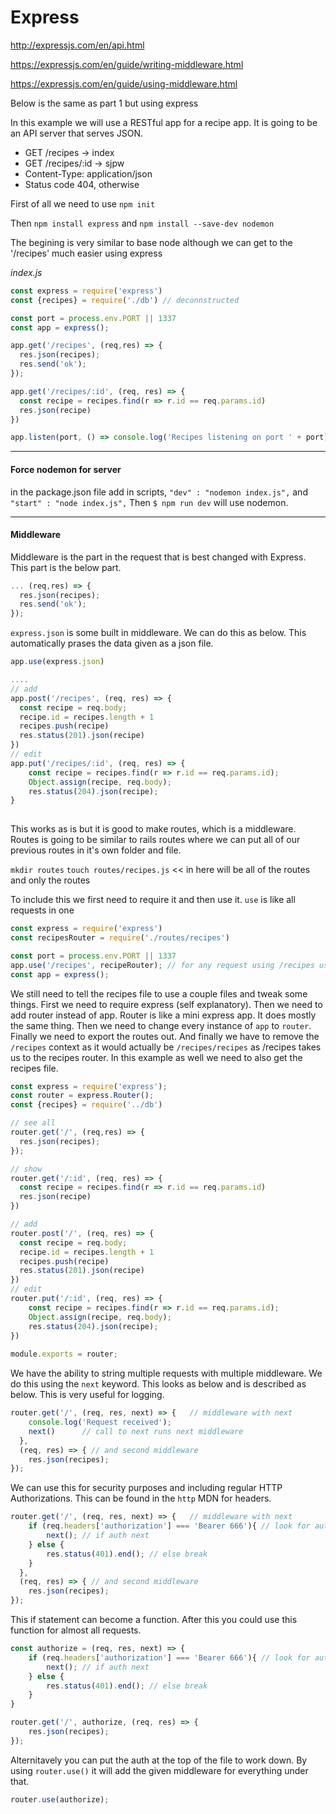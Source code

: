 # Express

http://expressjs.com/en/api.html

https://expressjs.com/en/guide/writing-middleware.html

https://expressjs.com/en/guide/using-middleware.html

Below is the same as part 1 but using express

In this example we will use a RESTful app for a recipe app. It is going to be an API server that serves JSON.

* GET /recipes -> index
* GET /recipes/:id -> sjpw
* Content-Type: application/json
* Status code 404, otherwise

First of all we need to use `npm init`

Then `npm install express` and `npm install --save-dev nodemon`

The begining is very similar to base node although we can get to the '/recipes' much easier using express

*index.js*

```js
const express = require('express')
const {recipes} = require('./db') // deconnstructed

const port = process.env.PORT || 1337
const app = express();

app.get('/recipes', (req,res) => {
  res.json(recipes);
  res.send('ok');
});

app.get('/recipes/:id', (req, res) => {
  const recipe = recipes.find(r => r.id == req.params.id)
  res.json(recipe)
})

app.listen(port, () => console.log('Recipes listening on port ' + port));
```

---

#### Force nodemon for server

in the package.json file add in scripts, `"dev" : "nodemon index.js",` and `"start" : "node index.js",` Then `$ npm run dev` will use nodemon.

---

#### Middleware

Middleware is the part in the request that is best changed with Express. This part is the below part.

```js
... (req,res) => {
  res.json(recipes);
  res.send('ok');
});
```

`express.json` is some built in middleware. We can do this as below. This automatically prases the data given as a json file.

```js
app.use(express.json)

....
// add
app.post('/recipes', (req, res) => {
  const recipe = req.body;
  recipe.id = recipes.length + 1
  recipes.push(recipe)
  res.status(201).json(recipe)
})
// edit
app.put('/recipes/:id', (req, res) => {
    const recipe = recipes.find(r => r.id == req.params.id);
    Object.assign(recipe, req.body);
    res.status(204).json(recipe);
}
    
```

This works as is but it is good to make routes, which is a middleware. Routes is going to be similar to rails routes where we can put all of our previous routes in it's own folder and file.

`mkdir routes` `touch routes/recipes.js` << in here will be all of the routes and only the routes

To include this we first need to require it and then use it. `use` is like all requests in one

```js
const express = require('express')
const recipesRouter = require('./routes/recipes')

const port = process.env.PORT || 1337
app.use('/recipes', recipeRouter); // for any request using /recipes use recipeRouter
const app = express();
```

We still need to tell the recipes file to use a couple files and tweak some things.
First we need to require express (self explanatory). Then we need to add router instead of app. Router is like a mini express app. It does mostly the same thing. Then we need to change every instance of `app` to `router`. Finally we need to export the routes out. And finally we have to remove the `/recipes` context as it would actually be `/recipes/recipes` as /recipes takes us to the recipes router. In this example as well we need to also get the recipes file.

```js
const express = require('express');
const router = express.Router();
const {recipes} = require('../db')

// see all
router.get('/', (req,res) => {
  res.json(recipes);
});

// show
router.get('/:id', (req, res) => {
  const recipe = recipes.find(r => r.id == req.params.id)
  res.json(recipe)
})

// add
router.post('/', (req, res) => {
  const recipe = req.body;
  recipe.id = recipes.length + 1
  recipes.push(recipe)
  res.status(201).json(recipe)
})
// edit
router.put('/:id', (req, res) => {
    const recipe = recipes.find(r => r.id == req.params.id);
    Object.assign(recipe, req.body);
    res.status(204).json(recipe);
})
    
module.exports = router;
```

We have the ability to string multiple requests with multiple middleware. We do this using the `next` keyword. This looks as below and is described as below. This is very useful for logging.

```js
router.get('/', (req, res, next) => {	// middleware with next
    console.log('Request received');
    next()		// call to next runs next middleware
  },
  (req, res) => { // and second middleware
    res.json(recipes);
});
```

 We can use this for security purposes and including regular HTTP Authorizations. This can be found in the `http` MDN for headers. 

```js
router.get('/', (req, res, next) => {	// middleware with next
    if (req.headers['authorization'] === 'Bearer 666'){ // look for auth
        next();	// if auth next
    } else {
        res.status(401).end(); // else break
    }
  },
  (req, res) => { // and second middleware
    res.json(recipes);
});
```

This if statement can become a function. After this you could use this function for almost all requests.

```js
const authorize = (req, res, next) => {
    if (req.headers['authorization'] === 'Bearer 666'){ // look for auth
        next();	// if auth next
    } else {
        res.status(401).end(); // else break
    }
}

router.get('/', authorize, (req, res) => {
    res.json(recipes);
});
```

Alternitavely you can put the auth at the top of the file to work down. By using `router.use()` it will add the given middleware for everything under that.

```js
router.use(authorize);
```


